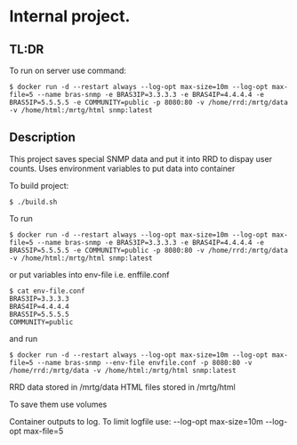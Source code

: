 # Internal project.
## TL:DR
To run on server use command:

```
$ docker run -d --restart always --log-opt max-size=10m --log-opt max-file=5 --name bras-snmp -e BRAS3IP=3.3.3.3 -e BRAS4IP=4.4.4.4 -e BRAS5IP=5.5.5.5 -e COMMUNITY=public -p 8080:80 -v /home/rrd:/mrtg/data -v /home/html:/mrtg/html snmp:latest
```

## Description
This project saves special SNMP data and put it into RRD to dispay user counts.
Uses environment variables to put data into container

To build project:
```
$ ./build.sh 
```

To run
```
$ docker run -d --restart always --log-opt max-size=10m --log-opt max-file=5 --name bras-snmp -e BRAS3IP=3.3.3.3 -e BRAS4IP=4.4.4.4 -e BRAS5IP=5.5.5.5 -e COMMUNITY=public -p 8080:80 -v /home/rrd:/mrtg/data -v /home/html:/mrtg/html snmp:latest
```

or put variables into env-file i.e. enffile.conf 
```
$ cat env-file.conf
BRAS3IP=3.3.3.3
BRAS4IP=4.4.4.4
BRAS5IP=5.5.5.5
COMMUNITY=public
```

and run 
```
$ docker run -d --restart always --log-opt max-size=10m --log-opt max-file=5 --name bras-snmp --env-file envfile.conf -p 8080:80 -v /home/rrd:/mrtg/data -v /home/html:/mrtg/html snmp:latest
```

RRD data stored in /mrtg/data
HTML files stored in /mrtg/html

To save them use volumes

Container outputs to log. To limit logfile use:
--log-opt max-size=10m --log-opt max-file=5
